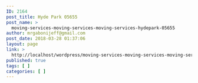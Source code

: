 ```yaml
---
ID: 2164
post_title: Hyde Park 05655
post_name: >
  moving-services-moving-services-moving-services-hydepark-05655
author: mrgabonijeff@gmail.com
post_date: 2018-03-28 01:37:06
layout: page
link: >
  http://localhost/wordpress/moving-services-moving-services-moving-services-hydepark-05655/
published: true
tags: [ ]
categories: [ ]
---
```

